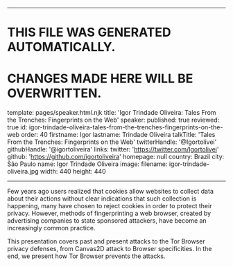 ----

# THIS FILE WAS GENERATED AUTOMATICALLY.
# CHANGES MADE HERE WILL BE OVERWRITTEN.

template: pages/speaker.html.njk
title: 'Igor Trindade Oliveira: Tales From the Trenches: Fingerprints on the Web'
speaker:
  published: true
  reviewed: true
  id: igor-trindade-oliveira-tales-from-the-trenches-fingerprints-on-the-web
  order: 40
  firstname: Igor
  lastname: Trindade Oliveira
  talkTitle: 'Tales From the Trenches: Fingerprints on the Web'
  twitterHandle: '@Igortolivei'
  githubHandle: '@igortoliveira'
  links:
    twitter: 'https://twitter.com/Igortolivei'
    github: 'https://github.com/igortoliveira'
    homepage: null
  country: Brazil
  city: São Paulo
  name: Igor Trindade Oliveira
  image:
    filename: igor-trindade-oliveira.jpg
    width: 440
    height: 440

----

Few years ago users realized that cookies allow websites to collect data about
their actions without clear indications that such collection is happening, many
have chosen to reject cookies in order to protect their privacy. However,
methods of fingerprinting a web browser, created by advertising companies to
state sponsored attackers, have become an increasingly common practice.

This presentation covers past and present attacks to the Tor Browser privacy
defenses, from Canvas2D attack to Browser specificities. In the end, we present
how Tor Browser prevents the attacks.
